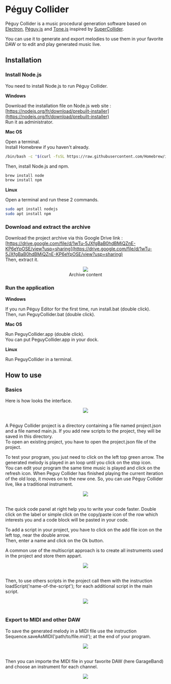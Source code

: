 # Péguy Collider
Péguy Collider is a music procedural generation software based on [Electron](https://www.electronjs.org/), [Péguy.js](https://github.com/Killfaeh/Peguy.js) and [Tone.js](https://github.com/Tonejs/Tone.js) inspired by [SuperCollider](https://supercollider.github.io/).</br>

You can use it to generate and export melodies to use them in your favorite DAW or to edit and play generated music live.

## Installation

### Install Node.js

You need to install Node.js to run Péguy Collider.

**Windows**

Download the installation file on Node.js web site : [https://nodejs.org/fr/download/prebuilt-installer](https://nodejs.org/fr/download/prebuilt-installer) </br>
Run it as administrator.

**Mac OS**

Open a terminal. </br>
Install Homebrew if you haven't already.

```bash
/bin/bash -c "$(curl -fsSL https://raw.githubusercontent.com/Homebrew/install/HEAD/install.sh)"
```

Then, install Node.js and npm.

```bash
brew install node
brew install npm
```

**Linux**

Open a terminal and run these 2 commands.

```bash
sudo apt install nodejs
sudo apt install npm
```

### Download and extract the archive

Download the project archive via this Google Drive link : [https://drive.google.com/file/d/1wTu-5JXfgBaB0hdBMiQZnE-KP6eYpOSE/view?usp=sharing](https://drive.google.com/file/d/1wTu-5JXfgBaB0hdBMiQZnE-KP6eYpOSE/view?usp=sharing) </br>
Then, extract it.

<div align="center">
<img src="./doc/archiveContent.png"></br>
Archive content
</div>

### Run the application

**Windows**

If you run Péguy Editor for the first time, run install.bat (double click).</br>
Then, run PeguyCollider.bat (double click).

**Mac OS**

Run PeguyCollider.app (double click).</br>
You can put PeguyCollider.app in your dock.

**Linux**

Run PeguyCollider in a terminal.

## How to use

### Basics

Here is how looks the interface.</br>

<div align="center">
<img src="./demos/screenshot.png">
</div></br>

A Péguy Collider project is a directory containing a file named project.json and a file named main.js. 
If you add new scripts to the project, they will be saved in this directory.</br>
To open an existing project, you have to open the project.json file of the project.</br>

To test your program, you just need to click on the left top green arrow. The generated melody is played in an loop until you click on the stop icon.</br>
You can edit your program the same time music is played and click on the refresh icon. 
When Peguy Collider has finished playing the current iteration of the old loop, it moves on to the new one. 
So, you can use Péguy Collider live, like a traditional instrument.</br>

<div align="center">
<img src="./doc/02-playing.png">
</div></br>

The quick code panel at right help you to write your code faster. 
Double click on the label or simple click on the copy/paste icon of the row which interests you and a code block will be pasted in your code.</br>

To add a script in your project, you have to click on the add file icon on the left top, near the double arrow. </br>
Then, enter a name and click on the Ok button.</br>

A common use of the multiscript approach is to create all instruments used in the project and store them appart.</br>

<div align="center">
<img src="./doc/03-addScript.png">
</div></br>

Then, to use others scripts in the project call them with the instruction loadScript('name-of-the-script'); for each additional script in the main script.</br>

<div align="center">
<img src="./doc/04-loadScript.png">
</div></br>

### Export to MIDI and other DAW

To save the generated melody in a MIDI file use the instruction Sequence.saveAsMIDI('path/to/file.mid'); at the end of your program.</br>

<div align="center">
<img src="./doc/05-exportToMIDI.png">
</div></br>

Then you can importe the MIDI file in your favorite DAW (here GarageBand) and choose an instrument for each channel.

<div align="center">
<img src="./demos/GarageBandScreenshot.png">
</div></br>
